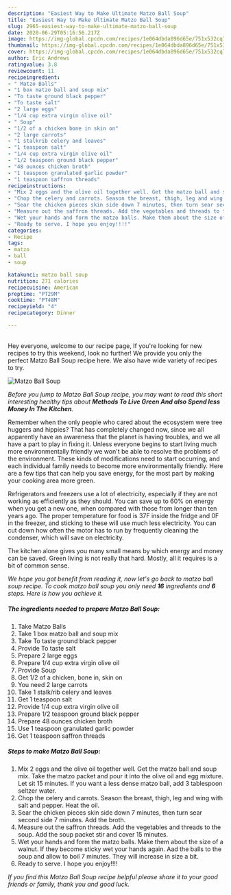 ```yaml
---
description: "Easiest Way to Make Ultimate Matzo Ball Soup"
title: "Easiest Way to Make Ultimate Matzo Ball Soup"
slug: 2965-easiest-way-to-make-ultimate-matzo-ball-soup
date: 2020-06-29T05:16:56.217Z
image: https://img-global.cpcdn.com/recipes/1e064dbda896d65e/751x532cq70/matzo-ball-soup-recipe-main-photo.jpg
thumbnail: https://img-global.cpcdn.com/recipes/1e064dbda896d65e/751x532cq70/matzo-ball-soup-recipe-main-photo.jpg
cover: https://img-global.cpcdn.com/recipes/1e064dbda896d65e/751x532cq70/matzo-ball-soup-recipe-main-photo.jpg
author: Eric Andrews
ratingvalue: 3.8
reviewcount: 11
recipeingredient:
- " Matzo Balls"
- "1 box matzo ball and soup mix"
- "To taste ground black pepper"
- "To taste salt"
- "2 large eggs"
- "1/4 cup extra virgin olive oil"
- " Soup"
- "1/2 of a chicken bone in skin on"
- "2 large carrots"
- "1 stalkrib celery and leaves"
- "1 teaspoon salt"
- "1/4 cup extra virgin olive oil"
- "1/2 teaspoon ground black pepper"
- "48 ounces chicken broth"
- "1 teaspoon granulated garlic powder"
- "1 teaspoon saffron threads"
recipeinstructions:
- "Mix 2 eggs and the olive oil together well. Get the matzo ball and soup mix. Take the matzo packet and pour it into the olive oil and egg mixture. Let sit 15 minutes. If you want a less dense matzo ball, add 3 tablespoon seltzer water."
- "Chop the celery and carrots. Season the breast, thigh, leg and wing with salt and pepper. Heat the oil."
- "Sear the chicken pieces skin side down 7 minutes, then turn sear second side 7 minutes. Add the broth."
- "Measure out the saffron threads. Add the vegetables and threads to the soup. Add the soup packet stir and cover 15 minutes."
- "Wet your hands and form the matzo balls. Make them about the size of a walnut. If they become sticky wet your hands again. Aad the balls to the soup and allow to boil 7 minutes. They will increase in size a bit."
- "Ready to serve. I hope you enjoy!!!!"
categories:
- Recipe
tags:
- matzo
- ball
- soup

katakunci: matzo ball soup 
nutrition: 271 calories
recipecuisine: American
preptime: "PT29M"
cooktime: "PT48M"
recipeyield: "4"
recipecategory: Dinner

---
```

<br>
Hey everyone, welcome to our recipe page, If you're looking for new recipes to try this weekend, look no further! We provide you only the perfect Matzo Ball Soup recipe here. We also have wide variety of recipes to try.
<br>


![Matzo Ball Soup](https://img-global.cpcdn.com/recipes/1e064dbda896d65e/751x532cq70/matzo-ball-soup-recipe-main-photo.jpg)

<i>Before you jump to Matzo Ball Soup recipe, you may want to read this short interesting healthy tips about 
<strong>Methods To Live Green And also Spend less Money In The Kitchen</strong>.</i>
</br>

Remember when the only people who cared about the ecosystem were tree huggers and hippies? That has completely changed now, since we all apparently have an awareness that the planet is having troubles, and we all have a part to play in fixing it. Unless everyone begins to start living much more environmentally friendly we won't be able to resolve the problems of the environment. These kinds of modifications need to start occurring, and each individual family needs to become more environmentally friendly. Here are a few tips that can help you save energy, for the most part by making your cooking area more green.

Refrigerators and freezers use a lot of electricity, especially if they are not working as efficiently as they should. You can save up to 60% on energy when you get a new one, when compared with those from longer than ten years ago. The proper temperature for food is 37F inside the fridge and 0F in the freezer, and sticking to these will use much less electricity. You can cut down how often the motor has to run by frequently cleaning the condenser, which will save on electricity.

The kitchen alone gives you many small means by which energy and money can be saved. Green living is not really that hard. Mostly, all it requires is a bit of common sense.


<i>We hope you got benefit from reading it, now let's go back to matzo ball soup recipe. To cook matzo ball soup you only need <strong>16</strong> ingredients and <strong>6</strong> steps. Here is how you achieve it.
</i>

##### The ingredients needed to prepare Matzo Ball Soup:

1. Take  Matzo Balls
1. Take 1 box matzo ball and soup mix
1. Take To taste ground black pepper
1. Provide To taste salt
1. Prepare 2 large eggs
1. Prepare 1/4 cup extra virgin olive oil
1. Provide  Soup
1. Get 1/2 of a chicken, bone in, skin on
1. You need 2 large carrots
1. Take 1 stalk/rib celery and leaves
1. Get 1 teaspoon salt
1. Provide 1/4 cup extra virgin olive oil
1. Prepare 1/2 teaspoon ground black pepper
1. Prepare 48 ounces chicken broth
1. Use 1 teaspoon granulated garlic powder
1. Get 1 teaspoon saffron threads


##### Steps to make Matzo Ball Soup:

1. Mix 2 eggs and the olive oil together well. Get the matzo ball and soup mix. Take the matzo packet and pour it into the olive oil and egg mixture. Let sit 15 minutes. If you want a less dense matzo ball, add 3 tablespoon seltzer water.
1. Chop the celery and carrots. Season the breast, thigh, leg and wing with salt and pepper. Heat the oil.
1. Sear the chicken pieces skin side down 7 minutes, then turn sear second side 7 minutes. Add the broth.
1. Measure out the saffron threads. Add the vegetables and threads to the soup. Add the soup packet stir and cover 15 minutes.
1. Wet your hands and form the matzo balls. Make them about the size of a walnut. If they become sticky wet your hands again. Aad the balls to the soup and allow to boil 7 minutes. They will increase in size a bit.
1. Ready to serve. I hope you enjoy!!!!


<i>If you find this Matzo Ball Soup recipe helpful please share it to your good friends or family, thank you and good luck.</i>
